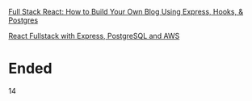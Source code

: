 [Full Stack React: How to Build Your Own Blog Using Express, Hooks, & Postgres](https://www.freecodecamp.org/news/fullstack-react-blog-app-with-express-and-psql/)

[React Fullstack with Express, PostgreSQL and AWS](https://www.youtube.com/playlist?list=PLMc67XEAt-yzxRboCFHza4SBOxNr7hDD5)

# Ended
14


